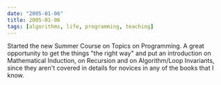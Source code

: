 ```yaml
---
date: "2005-01-06"
title: 2005-01-06
tags: [algorithms, life, programming, teaching]
---
```

Started the new Summer Course on Topics on Programming. A great
opportunity to get the things "the right way" and put an
introduction on Mathematical Induction, on Recursion and on
Algorithm/Loop Invariants, since they aren't covered in details for
novices in any of the books that I know.


